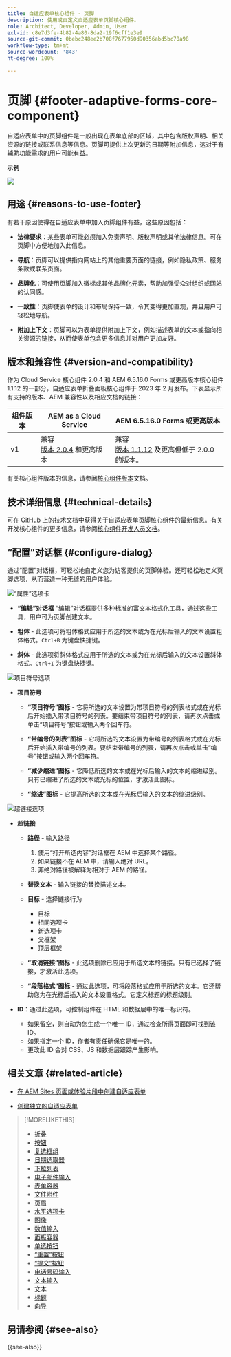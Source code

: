 ```yaml
---
title: 自适应表单核心组件 - 页脚
description: 使用或自定义自适应表单页脚核心组件。
role: Architect, Developer, Admin, User
exl-id: c8e7d3fe-4b82-4a80-8da2-19f6cff1e3e9
source-git-commit: 0bebc248ee2b708f7677950d90356abd5bc70a98
workflow-type: tm+mt
source-wordcount: '843'
ht-degree: 100%

---
```


# 页脚 {#footer-adaptive-forms-core-component}

自适应表单中的页脚组件是一般出现在表单底部的区域，其中包含版权声明、相关资源的链接或联系信息等信息。页脚可提供上次更新的日期等附加信息，这对于有辅助功能需求的用户可能有益。

**示例**

![](/help/adaptive-forms/assets/footer.png)

## 用途 {#reasons-to-use-footer}

有若干原因使得在自适应表单中加入页脚组件有益，这些原因包括：

* **法律要求**：某些表单可能必须加入免责声明、版权声明或其他法律信息。可在页脚中方便地加入此信息。

* **导航**：页脚可以提供指向网站上的其他重要页面的链接，例如隐私政策、服务条款或联系页面。

* **品牌化**：可使用页脚加入徽标或其他品牌化元素，帮助加强受众对组织或网站的认同感。

* **一致性**：页脚使表单的设计和布局保持一致，令其变得更加直观，并且用户可轻松地导航。

* **附加上下文**：页脚可以为表单提供附加上下文，例如描述表单的文本或指向相关资源的链接，从而使表单包含更多信息并对用户更加友好。

## 版本和兼容性 {#version-and-compatibility}

作为 Cloud Service 核心组件 2.0.4 和 AEM 6.5.16.0 Forms 或更高版本核心组件 1.1.12 的一部分，自适应表单折叠面板核心组件于 2023 年 2 月发布。下表显示所有支持的版本、AEM 兼容性以及相应文档的链接：

| 组件版本 | AEM as a Cloud Service | AEM 6.5.16.0 Forms 或更高版本 |
|---|---|---|
| v1 | 兼容<br>[版本 2.0.4](/help/adaptive-forms/version.md) 和更高版本 | 兼容<br>[版本 1.1.12](/help/adaptive-forms/version.md) 及更高但低于 2.0.0 的版本。 |

有关核心组件版本的信息，请参阅[核心组件版本](/help/adaptive-forms/version.md)文档。

<!-- ## Sample Component Output {#sample-component-output}

To experience the Accordion Component as well as see examples of its configuration options as well as HTML and JSON output, visit the [Component Library](https://adobe.com/go/aem_cmp_library_accordion). -->

## 技术详细信息 {#technical-details}

可在 [GitHub](https://github.com/adobe/aem-core-forms-components/tree/master/ui.af.apps/src/main/content/jcr_root/apps/core/fd/components/form/footer/v1/footer) 上的技术文档中获得关于自适应表单页脚核心组件的最新信息。有关开发核心组件的更多信息，请参阅[核心组件开发人员文档](/help/developing/overview.md)。


## “配置”对话框 {#configure-dialog}

通过“配置”对话框，可轻松地自定义您为访客提供的页脚体验。还可轻松地定义页脚选项，从而营造一种无缝的用户体验。

![“属性”选项卡](/help/adaptive-forms/assets/footer_propertiestab.png)

* **“编辑”对话框**
“编辑”对话框提供多种标准的富文本格式化工具，通过这些工具，用户可为页脚创建文本。

* **粗体** - 此选项可将粗体格式应用于所选的文本或为在光标后输入的文本设置粗体格式。`Ctrl+B` 为键盘快捷键。

* **斜体** - 此选项将斜体格式应用于所选的文本或为在光标后输入的文本设置斜体格式。`Ctrl+I` 为键盘快捷键。

![项目符号选项](/help/adaptive-forms/assets/footer_bullet.png)


* **项目符号**

   * **“项目符号”图标** - 它将所选的文本设置为带项目符号的列表格式或在光标后开始插入带项目符号的列表。要结束带项目符号的列表，请再次点击或单击“项目符号”按钮或输入两个回车符。

   * **“带编号的列表”图标** - 它将所选的文本设置为带编号的列表格式或在光标后开始插入带编号的列表。要结束带编号的列表，请再次点击或单击“编号”按钮或输入两个回车符。

   * **“减少缩进”图标** - 它降低所选的文本或在光标后输入的文本的缩进级别。只有已缩进了所选的文本或光标的位置，才激活此图标。

   * **“缩进”图标** - 它提高所选的文本或在光标后输入的文本的缩进级别。

![超链接选项](/help/adaptive-forms/assets/footer_link.png)

* **超链接**

   * **路径** - 输入路径
      1. 使用“打开所选内容”对话框在 AEM 中选择某个路径。
      1. 如果链接不在 AEM 中，请输入绝对 URL。
      1. 非绝对路径被解释为相对于 AEM 的路径。

   * **替换文本** - 输入链接的替换描述文本。

   * **目标** - 选择链接行为
      * 目标
      * 相同选项卡
      * 新选项卡
      * 父框架
      * 顶层框架

   * **“取消链接”图标** - 此选项删除已应用于所选文本的链接。只有已选择了链接，才激活此选项。

   * **“段落格式”图标** - 通过此选项，可将段落格式应用于所选的文本。它还帮助您为在光标后插入的文本设置格式。它定义标题的标题级别。

* **ID**：通过此选项，可控制组件在 HTML 和数据层中的唯一标识符。

   * 如果留空，则自动为您生成一个唯一 ID，通过检查所得页面即可找到该 ID。
   * 如果指定一个 ID，作者有责任确保它是唯一的。
   * 更改此 ID 会对 CSS、JS 和数据层跟踪产生影响。

## 相关文章 {#related-article}

* [在 AEM Sites 页面或体验片段中创建自适应表单](https://experienceleague.adobe.com/docs/experience-manager-cloud-service/content/forms/adaptive-forms-authoring/create-or-add-an-adaptive-form-to-aem-sites-page.html)

* [创建独立的自适应表单](https://experienceleague.adobe.com/docs/experience-manager-cloud-service/content/forms/adaptive-forms-authoring/authoring-adaptive-forms-core-components/create-an-adaptive-form-on-forms-cs/creating-adaptive-form-core-components.html)


>[!MORELIKETHIS]
>
>* [折叠](/help/adaptive-forms/components/accordion.md)
>* [按钮](/help/adaptive-forms/components/button.md)
>* [复选框组](/help/adaptive-forms/components/checkbox-group.md)
>* [日期选取器](/help/adaptive-forms/components/date-picker.md)
>* [下拉列表](/help/adaptive-forms/components/drop-down.md)
>* [电子邮件输入](/help/adaptive-forms/components/email-input.md)
>* [表单容器](/help/adaptive-forms/components/form-container.md)
>* [文件附件](/help/adaptive-forms/components/file-attachment.md)
>* [页眉](/help/adaptive-forms/components/header.md)
>* [水平选项卡](/help/adaptive-forms/components/horizontal-tabs.md)
>* [图像](/help/adaptive-forms/components/image.md)
>* [数值输入](/help/adaptive-forms/components/number-input.md)
>* [面板容器](/help/adaptive-forms/components/panel-container.md)
>* [单选按钮](/help/adaptive-forms/components/radio-button.md)
>* [“重置”按钮](/help/adaptive-forms/components/reset-button.md)
>* [“提交”按钮](/help/adaptive-forms/components/submit-button.md)
>* [电话号码输入](/help/adaptive-forms/components/telephone-input.md)
>* [文本输入](/help/adaptive-forms/components/text-input.md)
>* [文本](/help/adaptive-forms/components/text.md)
>* [标题](/help/adaptive-forms/components/title.md)
>* [向导](/help/adaptive-forms/components/wizard.md)

## 另请参阅 {#see-also}

{{see-also}}